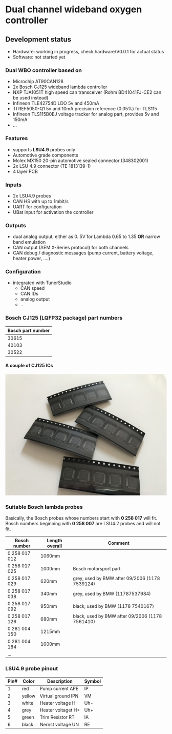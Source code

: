 # Dual channel wideband oxygen controller

## Development status

- Hardware: working in progress, check hardware/V0.0.1 for actual status
- Software: not started yet

### Dual WBO controller based on

- Microchip AT90CAN128
- 2x Bosch CJ125 wideband lambda controller
- NXP TJA1051T high speed can transceiver (Rohm BD41041FJ-CE2 can be used instead)
- Infineon TLE42754D LDO 5v and 450mA
- TI REF5050-Q1 5v and 10mA precision reference (0.05%) for TLS115
- Infineon TLS115B0EJ voltage tracker for analog part, provides 5v and 150mA
- ...

### Features

- supports **LSU4.9** probes only
- Automotive grade components
- Molex MX150 20-pin automotive sealed connector (348302001)
- 2x LSU 4.9 connector (TE 1813139-1)
- 4 layer PCB

### Inputs

- 2x LSU4.9 probes
- CAN HS with up to 1mbit/s
- UART for configuration
- UBat input for activation the controller

### Outputs

- dual analog output, either as 0..5V for Lambda 0.65 to 1.35 **OR** narrow band emulation
- CAN output (AEM X-Series protocol) for both channels
- CAN debug / diagnostic messages (pump current, battery voltage, heater power, ....)

### Configuration

- integrated with TunerStudio
  - CAN speed
  - CAN IDs
  - analog output
  - ...

### Bosch CJ125 (LQFP32 package) part numbers

|Bosch part number|
|:----------------|
|30615|
|40103|
|30522|

#### A couple of CJ125 ICs

![alt text](./hardware/datasheet/CJ125.jpg "Bosch CJ125 ICs")

### Suitable Bosch lambda probes

Basically, the Bosch probes whose numbers start with **0 258 017** will fit.
Bosch numbers beginning with **0 258 007** are LSU4.2 probes and will not fit.

|Bosch number  |Length overall|Comment|
|--------------|--------------|-------|
|0 258 017 012 |1060mm||
|0 258 017 025 |1000mm|Bosch motorsport part|
|0 258 017 029 |620mm|grey, used by BMW after 09/2006 (1178 7539124)|
|0 258 017 038 |340mm|grey, used by BMW (11787537984)|
|0 258 017 092 |950mm|black, used by BMW (1178 7540167)|
|0 258 017 126 |680mm|black, used by BMW after 09/2006 (1178 7561410)|
|0 281 004 150 |1215mm||
|0 281 004 184 |1000mm||
|...|||

### LSU4.9 probe pinout

|Pin#|Color|Description|Symbol|
|----|-----|--------|-----------|
|1|red|Pump current APE|IP|
|2|yellow|Virtual ground IPN|VM|
|3|white|Heater voltage H-|Uh-|
|4|grey|Heater voltaget H+|Uh+|
|5|green|Trim Resistor RT|IA|
|6|black|Nernst voltage UN|RE|
